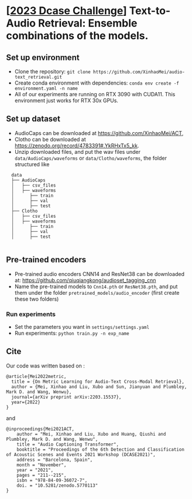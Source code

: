 # [<a href="https://dcase.community/challenge2023/task-language-based-audio-retrieval" target="_blank">2023 Dcase Challenge</a>] Text-to-Audio Retrieval: Ensemble combinations of the models.

## Set up environment

* Clone the repository: `git clone https://github.com/XinhaoMei/audio-text_retrieval.git`
* Create conda environment with dependencies: `conda env create -f environment.yaml -n name`
* All of our experiments are running on RTX 3090 with CUDA11. This environment just works for RTX 30x GPUs.

## Set up dataset 

* AudioCaps can be downloaded at https://github.com/XinhaoMei/ACT,
* Clotho can be downloaded at https://zenodo.org/record/4783391#.YkRHxTx5_kk.
* Unzip downloaded files, and put the wav files under `data/AudioCaps/waveforms` or `data/Clotho/waveforms`, the folder structured like
```
  data
  ├── AudioCaps
  │   ├── csv_files  
  │   ├── waveforms
  │      ├── train
  │      ├── val
  │      ├── test
  ├── Clotho
  │   ├── csv_files  
  │   ├── waveforms
  │      ├── train
  │      ├── val
  │      ├── test
  
  ```

## Pre-trained encoders
* Pre-trained audio encoders CNN14 and ResNet38 can be downloaded at: https://github.com/qiuqiangkong/audioset_tagging_cnn
* Name the pre-trained models to `Cnn14.pth` or `ResNet38.pth`, and put them under the folder `pretrained_models/audio_encoder` (first create these two folders)

### Run experiments
* Set the parameters you want in `settings/settings.yaml` 
* Run experiments: `python train.py -n exp_name`

## Cite

Our code was written based on :
```
@article{Mei2022metric,
  title = {On Metric Learning for Audio-Text Cross-Modal Retrieval},
  author = {Mei, Xinhao and Liu, Xubo and Sun, Jianyuan and Plumbley, Mark D. and Wang, Wenwu},
  journal={arXiv preprint arXiv:2203.15537},
  year={2022}
}

```
and
```
@inproceedings{Mei2021ACT,
    author = "Mei, Xinhao and Liu, Xubo and Huang, Qiushi and Plumbley, Mark D. and Wang, Wenwu",
    title = "Audio Captioning Transformer",
    booktitle = "Proceedings of the 6th Detection and Classification of Acoustic Scenes and Events 2021 Workshop (DCASE2021)",
    address = "Barcelona, Spain",
    month = "November",
    year = "2021",
    pages = "211--215",
    isbn = "978-84-09-36072-7",
    doi. = "10.5281/zenodo.5770113"
}
```
